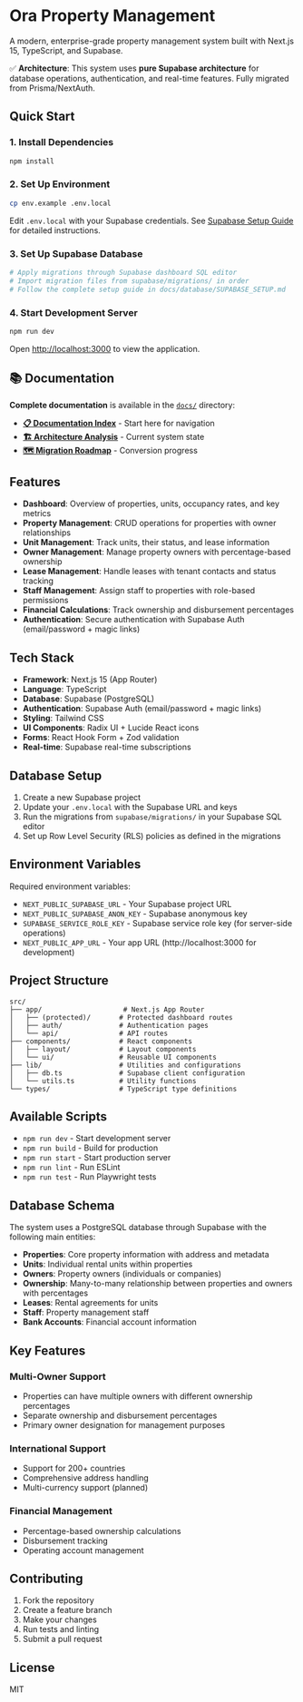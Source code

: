 # Ora Property Management

A modern, enterprise-grade property management system built with Next.js 15, TypeScript, and Supabase.

✅ **Architecture**: This system uses **pure Supabase architecture** for database operations, authentication, and real-time features. Fully migrated from Prisma/NextAuth.

## Quick Start

### 1. Install Dependencies
```bash
npm install
```

### 2. Set Up Environment
```bash
cp env.example .env.local
```

Edit `.env.local` with your Supabase credentials. See [Supabase Setup Guide](docs/database/SUPABASE_SETUP.md) for detailed instructions.

### 3. Set Up Supabase Database
```bash
# Apply migrations through Supabase dashboard SQL editor
# Import migration files from supabase/migrations/ in order
# Follow the complete setup guide in docs/database/SUPABASE_SETUP.md
```

### 4. Start Development Server
```bash
npm run dev
```

Open [http://localhost:3000](http://localhost:3000) to view the application.

## 📚 Documentation

**Complete documentation** is available in the [`docs/`](docs/) directory:
- **[📋 Documentation Index](docs/README.md)** - Start here for navigation
- **[🏗️ Architecture Analysis](docs/architecture/CURRENT_ARCHITECTURE_ANALYSIS.md)** - Current system state
- **[🗺️ Migration Roadmap](docs/architecture/MIGRATION_STATUS_AND_ROADMAP.md)** - Conversion progress

## Features

- **Dashboard**: Overview of properties, units, occupancy rates, and key metrics
- **Property Management**: CRUD operations for properties with owner relationships
- **Unit Management**: Track units, their status, and lease information
- **Owner Management**: Manage property owners with percentage-based ownership
- **Lease Management**: Handle leases with tenant contacts and status tracking
- **Staff Management**: Assign staff to properties with role-based permissions
- **Financial Calculations**: Track ownership and disbursement percentages
- **Authentication**: Secure authentication with Supabase Auth (email/password + magic links)

## Tech Stack

- **Framework**: Next.js 15 (App Router)
- **Language**: TypeScript
- **Database**: Supabase (PostgreSQL)
- **Authentication**: Supabase Auth (email/password + magic links)
- **Styling**: Tailwind CSS
- **UI Components**: Radix UI + Lucide React icons
- **Forms**: React Hook Form + Zod validation
- **Real-time**: Supabase real-time subscriptions

## Database Setup

1. Create a new Supabase project
2. Update your `.env.local` with the Supabase URL and keys
3. Run the migrations from `supabase/migrations/` in your Supabase SQL editor
4. Set up Row Level Security (RLS) policies as defined in the migrations

## Environment Variables

Required environment variables:

- `NEXT_PUBLIC_SUPABASE_URL` - Your Supabase project URL
- `NEXT_PUBLIC_SUPABASE_ANON_KEY` - Supabase anonymous key
- `SUPABASE_SERVICE_ROLE_KEY` - Supabase service role key (for server-side operations)
- `NEXT_PUBLIC_APP_URL` - Your app URL (http://localhost:3000 for development)

## Project Structure

```
src/
├── app/                    # Next.js App Router
│   ├── (protected)/       # Protected dashboard routes
│   ├── auth/              # Authentication pages
│   └── api/               # API routes
├── components/            # React components
│   ├── layout/            # Layout components
│   └── ui/                # Reusable UI components
├── lib/                   # Utilities and configurations
│   ├── db.ts              # Supabase client configuration
│   └── utils.ts           # Utility functions
└── types/                 # TypeScript type definitions
```

## Available Scripts

- `npm run dev` - Start development server
- `npm run build` - Build for production
- `npm run start` - Start production server
- `npm run lint` - Run ESLint
- `npm run test` - Run Playwright tests

## Database Schema

The system uses a PostgreSQL database through Supabase with the following main entities:

- **Properties**: Core property information with address and metadata
- **Units**: Individual rental units within properties
- **Owners**: Property owners (individuals or companies)
- **Ownership**: Many-to-many relationship between properties and owners with percentages
- **Leases**: Rental agreements for units
- **Staff**: Property management staff
- **Bank Accounts**: Financial account information

## Key Features

### Multi-Owner Support
- Properties can have multiple owners with different ownership percentages
- Separate ownership and disbursement percentages
- Primary owner designation for management purposes

### International Support
- Support for 200+ countries
- Comprehensive address handling
- Multi-currency support (planned)

### Financial Management
- Percentage-based ownership calculations
- Disbursement tracking
- Operating account management

## Contributing

1. Fork the repository
2. Create a feature branch
3. Make your changes
4. Run tests and linting
5. Submit a pull request

## License

MIT
